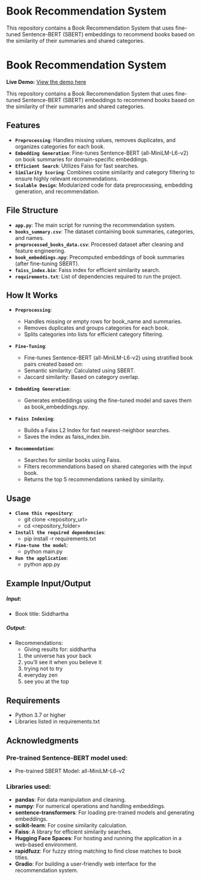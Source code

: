 # Book Recommendation System

This repository contains a Book Recommendation System that uses fine-tuned Sentence-BERT (SBERT) embeddings to recommend books based on the similarity of their summaries and shared categories.

# Book Recommendation System

**Live Demo:** [View the demo here](https://huggingface.co/spaces/rathormanoj08/book_recommender)

This repository contains a Book Recommendation System that uses fine-tuned Sentence-BERT (SBERT) embeddings to recommend books based on the similarity of their summaries and shared categories.

## Features
 - **`Preprocessing`**: Handles missing values, removes duplicates, and organizes categories for each book.
 - **`Embedding Generation`**: Fine-tunes Sentence-BERT (all-MiniLM-L6-v2) on book summaries for domain-specific embeddings.
 - **`Efficient Search`**: Utilizes Faiss for fast searches.
 - **`Similarity Scoring`**: Combines cosine similarity and category filtering to ensure highly relevant recommendations.
 - **`Scalable Design`**: Modularized code for data preprocessing, embedding generation, and recommendation.

## File Structure
 - **`app.py`**: The main script for running the recommendation system.
 - **`books_summary.csv`**: The dataset containing book summaries, categories, and names.
 - **`preprocessed_books_data.csv`**: Processed dataset after cleaning and feature engineering.
 - **`book_embeddings.npy`**: Precomputed embeddings of book summaries (after fine-tuning SBERT).
 - **`faiss_index.bin`**: Faiss index for efficient similarity search.
 - **`requirements.txt`**: List of dependencies required to run the project.

## How It Works
 - **`Preprocessing`**:
    - Handles missing or empty rows for book_name and summaries.
    - Removes duplicates and groups categories for each book.
    - Splits categories into lists for efficient category filtering.

 - **`Fine-Tuning`**:
    - Fine-tunes Sentence-BERT (all-MiniLM-L6-v2) using stratified book pairs created based on:
    - Semantic similarity: Calculated using SBERT.
    - Jaccard similarity: Based on category overlap.

 - **`Embedding Generation`**:
    - Generates embeddings using the fine-tuned model and saves them as book_embeddings.npy.

 - **`Faiss Indexing`**:
    - Builds a Faiss L2 Index for fast nearest-neighbor searches.
    - Saves the index as faiss_index.bin.

 - **`Recommendation`**:
     - Searches for similar books using Faiss.
     - Filters recommendations based on shared categories with the input book.
     - Returns the top 5 recommendations ranked by similarity.

## Usage
 - **`Clone this repository`**:
   - git clone <repository_url>
   - cd <repository_folder>
 - **`Install the required dependencies`**:
   - pip install -r requirements.txt
 - **`Fine-tune the model`**:
    - python main.py
 - **`Run the application`**:
   - python app.py

## Example Input/Output
##### Input:
- Book title: Siddhartha

##### Output:
- Recommendations:
    - Giving results for: siddhartha
    1. the universe has your back
    2. you’ll see it when you believe it
    3. trying not to try
    4. everyday zen
    5. see you at the top

## Requirements
- Python 3.7 or higher
- Libraries listed in requirements.txt

## Acknowledgments
### Pre-trained Sentence-BERT model used: 
- Pre-trained SBERT Model: all-MiniLM-L6-v2

### Libraries used:
- **pandas**: For data manipulation and cleaning.
- **numpy**: For numerical operations and handling embeddings.
- **sentence-transformers**: For loading pre-trained models and generating embeddings.
- **scikit-learn**: For cosine similarity calculation.
- **Faiss**: A library for efficient similarity searches.
- **Hugging Face Spaces**: For hosting and running the application in a web-based environment.
- **rapidfuzz**: For fuzzy string matching to find close matches to book titles.
- **Gradio**: For building a user-friendly web interface for the recommendation system.
